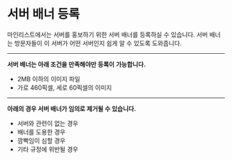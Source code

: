 # 서버 배너 등록

마인리스트에서는 서버를 홍보하기 위한 서버 배너를 등록하실 수 있습니다. 서버 배너는 방문자들이 이 서버가 어떤 서버인지 쉽게 알 수 있도록 도와줍니다.

***

**서버 배너는 아래 조건을 만족해야만 등록이 가능합니다.**

* 2MB 이하의 이미지 파일
* 가로 460픽셀, 세로 60픽셀의 이미지

***

**아래의 경우 서버 배너가 임의로 제거될 수 있습니다.**

* 서버와 관련이 없는 경우
* 배너를 도용한 경우
* 깜빡임이 심할 경우
* 기타 규정에 위반될 경우

